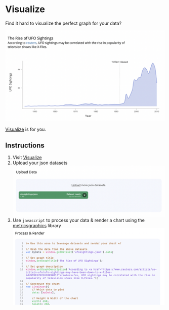# Visualize
Find it hard to visualize the perfect graph for your data?

![image](docs/graph.png)

[Visualize](https://rishabhsingh8.github.io/visualize) is for you.

## Instructions
1. Visit [Visualize](https://rishabhsingh8.github.io/visualize)
2. Upload your json datasets
    ![image](docs/upload.png)
3. Use `javascript` to process your data & render a chart using the [metricsgraphics](https://metricsgraphicsjs.org/) library
    ![image](docs/processrender.png)
